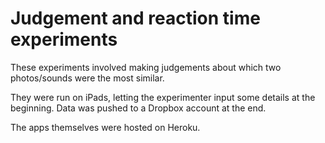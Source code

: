 # Judgement and reaction time experiments

These experiments involved making judgements about which two photos/sounds were the most similar.

They were run on iPads, letting the experimenter input some details at the beginning. Data was pushed to a Dropbox account at the end.

The apps themselves were hosted on Heroku.